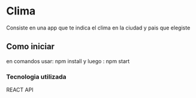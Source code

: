 # Clima

Consiste en una app que te indica el clima en la ciudad y pais que elegiste

## Como iniciar

en comandos usar: npm install
y luego :         npm start



### Tecnologia utilizada
REACT
API

